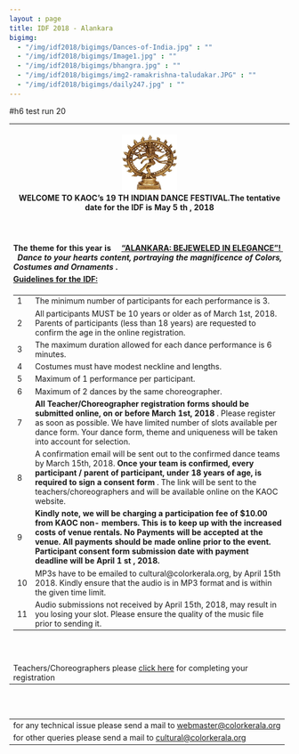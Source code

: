 ```yaml
---
layout : page
title: IDF 2018 - Alankara
bigimg:
  - "/img/idf2018/bigimgs/Dances-of-India.jpg" : ""
  - "/img/idf2018/bigimgs/Image1.jpg" : ""
  - "/img/idf2018/bigimgs/bhangra.jpg" : ""
  - "/img/idf2018/bigimgs/img2-ramakrishna-taludakar.JPG" : ""
  - "/img/idf2018/bigimgs/daily247.jpg" : ""
---
```

#h6 test run 20
<table align="center" style="border:0"> <tr style="border:0"><td align="center" style="border:0"><br/>
  <center><img src="/img/idf2018/nataraja.jpg" width="100" height="100" align="center"></center></td></tr>

 <tr style="border:0;background:transparent">
   <td style="border:0"> 
     <strong> <center>WELCOME TO KAOC’s 19 TH INDIAN DANCE FESTIVAL.The tentative date for the IDF is May 5 th , 2018 </center></strong><br/><br/><br/>
  </td></tr>
  <tr style="border:0;background:transparent">
   <td style="border:0"> 
     <strong> The theme for this year is &nbsp &nbsp <u> “ALANKARA: BEJEWELED IN ELEGANCE”! </u> &nbsp &nbsp <i> Dance to your 
       hearts content, portraying the magnificence of Colors, Costumes and Ornaments </i>. </strong>
  </td></tr>
  <tr style="border:0;background:transparent">
   <td style="border:0"> 
   <strong> <u> Guidelines for the IDF: </u> </strong> 
    </td></tr> 
  <tr style="border:0" ><td style="border:0" >
  <table align="left"><tr>
  <td>1</td><td>The minimum number of participants for each performance is 3.</td>
  </tr>
  <tr>
  <td>2</td><td>All participants MUST be 10 years or older as of March 1st, 2018. Parents of participants (less than 18 years) are requested to confirm the age in the online registration.</td>
  </tr>
  <tr> <td>3</td><td>The maximum duration allowed for each dance performance is 6 minutes. </td> </tr>
    <tr><td>4</td><td>Costumes must have modest neckline and lengths.</td></tr>
    <tr><td>5</td><td>Maximum of 1 performance per participant.</td></tr>
    <tr><td>6</td><td>Maximum of 2 dances by the same choreographer.</td></tr>
    <tr><td>7</td><td> <strong> All Teacher/Choreographer registration forms should be submitted online, on or
      before March 1st, 2018 </strong>. Please register as soon as possible. We have limited number
of slots available per dance form. Your dance form, theme and uniqueness will be
      taken into account for selection.</td></tr>
    <tr><td>8</td><td>A confirmation email will be sent out to the confirmed dance teams by March 15th,
2018. <strong> Once your team is confirmed, every participant / parent of participant, under
      18 years of age, is required to sign a consent form </strong>. The link will be sent to the
      teachers/choreographers and will be available online on the KAOC website.</td></tr>
    <tr><td>9</td><td> <strong> Kindly note, we will be charging a participation fee of $10.00 from KAOC non-
members. This is to keep up with the increased costs of venue rentals. No Payments
will be accepted at the venue. All payments should be made online prior to the
event. Participant consent form submission date with payment deadline will be April
      1 st , 2018.</strong></td></tr>
    <tr><td>10</td><td>MP3s have to be emailed to cultural@colorkerala.org, by April 15th 2018. Kindly
      ensure that the audio is in MP3 format and is within the given time limit.</td></tr>
    <tr><td>11</td><td>Audio submissions not received by April 15th, 2018, may result in you losing your
      slot. Please ensure the quality of the music file prior to sending it.</td></tr>
  </table>
  </td></tr>
  <tr style="border:0;background:transparent">
   <td style="border:0"> <br/><br/>
  <tr style="border:0" ><td style="border:0" > Teachers/Choreographers please <a href="https://docs.google.com/forms/d/1sk9kAEU2zz8JRzBqfmXFotlQ4N1obK539QF4O2ZqaGc/prefill">click here</a> for completing your registration
    </td></tr>
</table>
<br/><br/>
<table>
  <tr style="border:0;background:transparent">
   <td style="border:0">  for any technical issue please send a mail to <u> webmaster@colorkerala.org </u></td></tr>
  <tr style="border:0;background:transparent">
    <td style="border:0">  for other queries please send a mail to <u> cultural@colorkerala.org </u></td></tr>
  </table>
